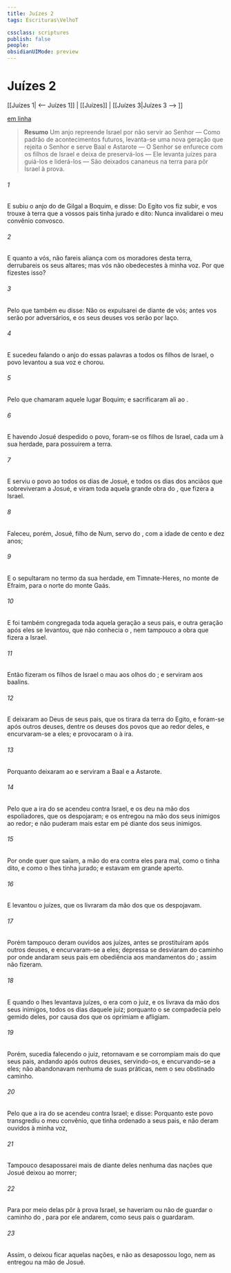 ```yaml
---
title: Juízes 2
tags: Escrituras\VelhoT

cssclass: scriptures
publish: false
people:
obsidianUIMode: preview
---
```


# Juízes 2
[[Juízes 1| <-- Juízes 1]] | [[Juízes]] | [[Juízes 3|Juízes 3 --> ]]

[em linha](https://churchofjesuschrist.org/study/scriptures/ot/judg/2?lang=por)

> __Resumo__
Um anjo repreende Israel por não servir ao Senhor — Como padrão de acontecimentos futuros, levanta-se uma nova geração que rejeita o Senhor e serve Baal e Astarote — O Senhor se enfurece com os filhos de Israel e deixa de preservá-los — Ele levanta juízes para guiá-los e liderá-los — São deixados cananeus na terra para pôr Israel à prova.

###### 1 
E subiu o anjo do  de Gilgal a Boquim, e disse: Do Egito vos fiz subir, e vos trouxe à terra que a vossos pais tinha jurado e dito: Nunca invalidarei o meu convênio convosco.

###### 2 
E quanto a vós, não fareis aliança com os moradores desta terra,  derrubareis os seus altares; mas vós não obedecestes à minha voz. Por que fizestes isso?

###### 3 
Pelo que também eu disse: Não os expulsarei de diante de vós; antes vos serão por adversários, e os seus deuses vos serão por laço.

###### 4 
E sucedeu  falando o anjo do  essas palavras a todos os filhos de Israel, o povo levantou a sua voz e chorou.

###### 5 
Pelo que chamaram aquele lugar Boquim; e sacrificaram ali ao .

###### 6 
E havendo Josué despedido o povo, foram-se os filhos de Israel, cada um à sua herdade, para possuírem a terra.

###### 7 
E serviu o povo ao  todos os dias de Josué, e todos os dias dos anciãos que sobreviveram a Josué, e viram toda aquela grande obra do , que fizera a Israel.

###### 8 
Faleceu, porém, Josué, filho de Num, servo do , com a idade de cento e dez anos;

###### 9 
E o sepultaram no termo da sua herdade, em Timnate-Heres, no monte de Efraim, para o norte do monte Gaás.

###### 10 
E foi também congregada toda aquela geração a seus pais, e outra geração após eles se levantou, que não conhecia o , nem tampouco a obra que fizera a Israel.

###### 11 
Então fizeram os filhos de Israel o  mau aos olhos do ; e serviram aos baalins.

###### 12 
E deixaram ao  Deus de seus pais, que os tirara da terra do Egito, e foram-se após outros deuses, dentre os deuses dos povos que  ao redor deles, e encurvaram-se a eles; e provocaram o  à ira.

###### 13 
Porquanto deixaram ao  e serviram a Baal e a Astarote.

###### 14 
Pelo que a ira do  se acendeu contra Israel, e os deu na mão dos espoliadores, que os despojaram; e os entregou na mão dos seus inimigos ao redor; e não puderam mais estar em pé diante dos seus inimigos.

###### 15 
Por onde quer que saíam, a mão do  era contra eles para mal, como o  tinha dito, e como o  lhes tinha jurado; e estavam em grande aperto.

###### 16 
E levantou o  juízes, que os livraram da mão dos que os despojavam.

###### 17 
Porém tampouco deram ouvidos aos juízes, antes se prostituíram após outros deuses, e encurvaram-se a eles; depressa se desviaram do caminho por onde andaram seus pais em obediência aos mandamentos do ;  assim não fizeram.

###### 18 
E quando o  lhes levantava juízes, o  era com o juiz, e os livrava da mão dos seus inimigos, todos os dias daquele juiz; porquanto o  se compadecia pelo gemido deles, por causa dos que os oprimiam e afligiam.

###### 19 
Porém, sucedia  falecendo o juiz, retornavam e se corrompiam mais do que seus pais, andando após outros deuses, servindo-os, e encurvando-se a eles; não abandonavam nenhuma de suas práticas, nem o seu obstinado caminho.

###### 20 
Pelo que a ira do  se acendeu contra Israel; e disse: Porquanto este povo transgrediu o meu convênio, que tinha ordenado a seus pais, e não deram ouvidos à minha voz,

###### 21 
Tampouco desapossarei mais de diante deles nenhuma das nações que Josué deixou ao morrer;

###### 22 
Para por meio delas pôr à prova Israel, se haveriam ou não de guardar o caminho do , para por ele andarem, como seus pais o guardaram.

###### 23 
Assim, o  deixou ficar aquelas nações, e não as desapossou logo, nem as entregou na mão de Josué.

